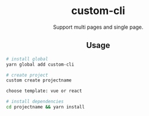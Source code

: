 <div align="center">
  <h1>custom-cli</h1>
  <p>Support multi pages and single page.</p>
</div>
<h2 align="center">Usage</h2>

``` bash
# install global
yarn global add custom-cli
```

``` bash
# create project
custom create projectname

choose template: vue or react
```

```bash
# install dependencies
cd projectname && yarn install
```